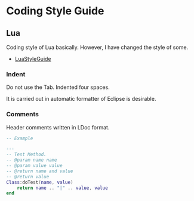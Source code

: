 # Coding Style Guide

## Lua

Coding style of Lua basically.
However, I have changed the style of some.

* [LuaStyleGuide](http://lua-users.org/wiki/LuaStyleGuide)

### Indent

Do not use the Tab.
Indented four spaces.

It is carried out in automatic formatter of Eclipse is desirable.

### Comments

Header comments written in LDoc format.

```Lua
-- Example

---
-- Test Method.
-- @param name name
-- @param value value
-- @return name and value
-- @return value
Class:doTest(name, value)
    return name .. "|" .. value, value
end
```


